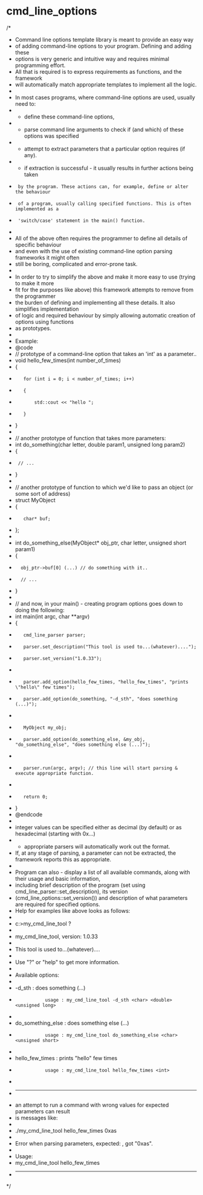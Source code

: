 cmd_line_options
================

/*
 *   Command line options template library is meant to provide an easy way
 *   of adding command-line options to your program. Defining and adding these
 *   options is very generic and intuitive way and requires minimal programming effort.
 *   All that is required is to express requirements as functions, and the framework
 *   will automatically match appropriate templates to implement all the logic.
 *
 *   In most cases programs, where command-line options are used, usually need to:
 *    - define these command-line options,
 *    - parse command line arguments to check if (and which) of these options was specified
 *    - attempt to extract parameters that a particular option requires (if any).
 *    - if extraction is successful - it usually results in further actions being taken
 *      by the program. These actions can, for example, define or alter the behaviour
 *      of a program, usually calling specified functions. This is often implemented as a
 *      'switch/case' statement in the main() function.
 *
 *   All of the above often requires the programmer to define all details of specific behaviour
 *   and even with the use of existing command-line option parsing frameworks it might often
 *   still be boring, complicated and error-prone task.
 *
 *   In order to try to simplify the above and make it more easy to use (trying to make it more
 *   fit for the purposes like above) this framework attempts to remove from the programmer
 *   the burden of defining and implementing all these details. It also simplifies implementation
 *   of logic and required behaviour by simply allowing automatic creation of options using functions
 *   as prototypes.
 *
 *   Example:
 *   @code
 *    // prototype of a command-line option that takes an 'int' as a parameter..
 *    void hello_few_times(int number_of_times)
 *    {
 *        for (int i = 0; i < number_of_times; i++)
 *        {
 *            std::cout << "hello ";
 *        }
 *    }
 *
 *    // another prototype of function that takes more parameters:
 *    int do_something(char letter, double param1, unsigned long param2)
 *    {
 *      // ...
 *    }
 *
 *    // another prototype of function to which we'd like to pass an object (or some sort of address)
 *    struct MyObject
 *    {
 *        char* buf;
 *    };
 *
 *    int do_something_else(MyObject* obj_ptr, char letter, unsigned short param1)
 *    {
 *       obj_ptr->buf[0] (...) // do something with it..
 *       // ...
 *    }
 *
 *    // and now, in your main() - creating program options goes down to doing the following:
 *    int main(int argc, char **argv)
 *    {
 *        cmd_line_parser parser;
 *        parser.set_description("This tool is used to...(whatever)....");
 *        parser.set_version("1.0.33");
 *
 *        parser.add_option(hello_few_times, "hello_few_times", "prints \"hello\" few times");
 *        parser.add_option(do_something, "-d_sth", "does something (...)");
 *
 *        MyObject my_obj;
 *        parser.add_option(do_something_else, &my_obj,  "do_something_else", "does something else (...)");
 *
 *        parser.run(argc, argv); // this line will start parsing & execute appropriate function.
 *
 *        return 0;
 *    }
 *   @endcode
 *
 *   integer values can be specified either as decimal (by default) or as hexadecimal (starting with 0x...)
 *   - appropriate parsers will automatically work out the format.
 *   If, at any stage of parsing, a parameter can not be extracted, the framework reports this as appropriate.
 *
 *   Program can also - display a list of all available commands, along with their usage and basic information,
 *   including brief description of the program (set using cmd_line_parser::set_description), its version
 *   (cmd_line_options::set_version()) and description of what parameters are required for specified options.
 *   Help for examples like above looks as follows:
 *
 * c:\>my_cmd_line_tool ?
 *
 *  my_cmd_line_tool, version: 1.0.33
 *
 *  This tool is used to...(whatever)....
 *
 *  Use "?" or "help" to get more information.
 *
 *  Available options:
 *
 *    -d_sth            : does something (...)
 *                usage : my_cmd_line_tool -d_sth <char> <double> <unsigned long>
 *
 *    do_something_else : does something else (...)
 *                usage : my_cmd_line_tool do_something_else <char> <unsigned short>
 *
 *    hello_few_times   : prints "hello" few times
 *                usage : my_cmd_line_tool hello_few_times <int>
 *
 * ____
 * an attempt to run a command with wrong values for expected parameters can result
 * is messages like:
 *
 * ./my_cmd_line_tool hello_few_times 0xas
 *
 * Error when parsing parameters, expected: <int>, got "0xas".
 *
 * Usage:
 *   my_cmd_line_tool hello_few_times <int>
 * _____
 */

